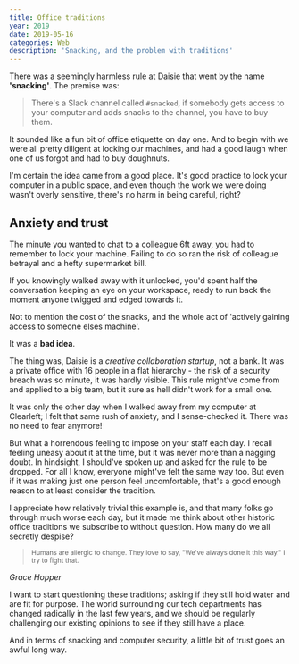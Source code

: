 ```yaml
---
title: Office traditions
year: 2019
date: 2019-05-16
categories: Web
description: 'Snacking, and the problem with traditions'
---
```


There was a seemingly harmless rule at Daisie that went by the name **'snacking'**. The premise was:

> There's a Slack channel called `#snacked`, if somebody gets access to your computer and adds snacks to the channel, you have to buy them.

It sounded like a fun bit of office etiquette on day one. And to begin with we were all pretty diligent at locking our machines, and had a good laugh when one of us forgot and had to buy doughnuts.

I'm certain the idea came from a good place. It's good practice to lock your computer in a public space, and even though the work we were doing wasn't overly sensitive, there's no harm in being careful, right?

## Anxiety and trust

The minute you wanted to chat to a colleague 6ft away, you had to remember to lock your machine. Failing to do so ran the risk of colleague betrayal and a hefty supermarket bill.

If you knowingly walked away with it unlocked, you'd spent half the conversation keeping an eye on your workspace, ready to run back the moment anyone twigged and edged towards it.

Not to mention the cost of the snacks, and the whole act of 'actively gaining access to someone elses machine'.

It was a **bad idea**.

The thing was, Daisie is a _creative collaboration startup_, not a bank. It was a private office with 16 people in a flat hierarchy - the risk of a security breach was so minute, it was hardly visible. This rule might've come from and applied to a big team, but it sure as hell didn't work for a small one.

It was only the other day when I walked away from my computer at Clearleft; I felt that same rush of anxiety, and I sense-checked it. There was no need to fear anymore!

But what a horrendous feeling to impose on your staff each day. I recall feeling uneasy about it at the time, but it was never more than a nagging doubt. In hindsight, I should've spoken up and asked for the rule to be dropped. For all I know, everyone might've felt the same way too. But even if it was making just one person feel uncomfortable, that's a good enough reason to at least consider the tradition.

I appreciate how relatively trivial this example is, and that many folks go through much worse each day, but it made me think about other historic office traditions we subscribe to without question. How many do we all secretly despise?

> <small>Humans are allergic to change. They love to say, "We've always done it this way." I try to fight that.</small>

<cite>Grace Hopper</cite>

I want to start questioning these traditions; asking if they still hold water and are fit for purpose. The world surrounding our tech departments has changed radically in the last few years, and we should be regularly challenging our existing opinions to see if they still have a place.

And in terms of snacking and computer security, a little bit of trust goes an awful long way.
